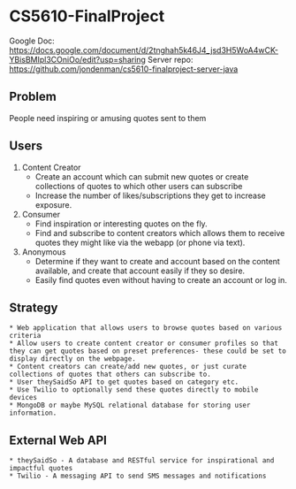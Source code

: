 # CS5610-FinalProject

Google Doc: https://docs.google.com/document/d/2tnghah5k46J4_jsd3H5WoA4wCK-YBisBMIpl3COniOo/edit?usp=sharing
Server repo: https://github.com/jondenman/cs5610-finalproject-server-java

## Problem
People need inspiring or amusing quotes sent to them
## Users
1. Content Creator
	* Create an account which can submit new quotes or create collections of quotes to which other users can subscribe
	* Increase the number of likes/subscriptions they get to increase exposure.
1. Consumer
	* Find inspiration or interesting quotes on the fly.
	* Find and subscribe to content creators which allows them to receive quotes they might like via the webapp (or phone via text).
1. Anonymous
	* Determine if they want to create and account based on the content available, and create that account easily if they so desire.
	* Easily find quotes even without having to create an account or log in.

## Strategy 
	* Web application that allows users to browse quotes based on various criteria
	* Allow users to create content creator or consumer profiles so that they can get quotes based on preset preferences- these could be set to display directly on the webpage.
	* Content creators can create/add new quotes, or just curate collections of quotes that others can subscribe to.
	* User theySaidSo API to get quotes based on category etc. 
	* Use Twilio to optionally send these quotes directly to mobile devices
	* MongoDB or maybe MySQL relational database for storing user information.
## External Web API
	* theySaidSo - A database and RESTful service for inspirational and impactful quotes
	* Twilio - A messaging API to send SMS messages and notifications
